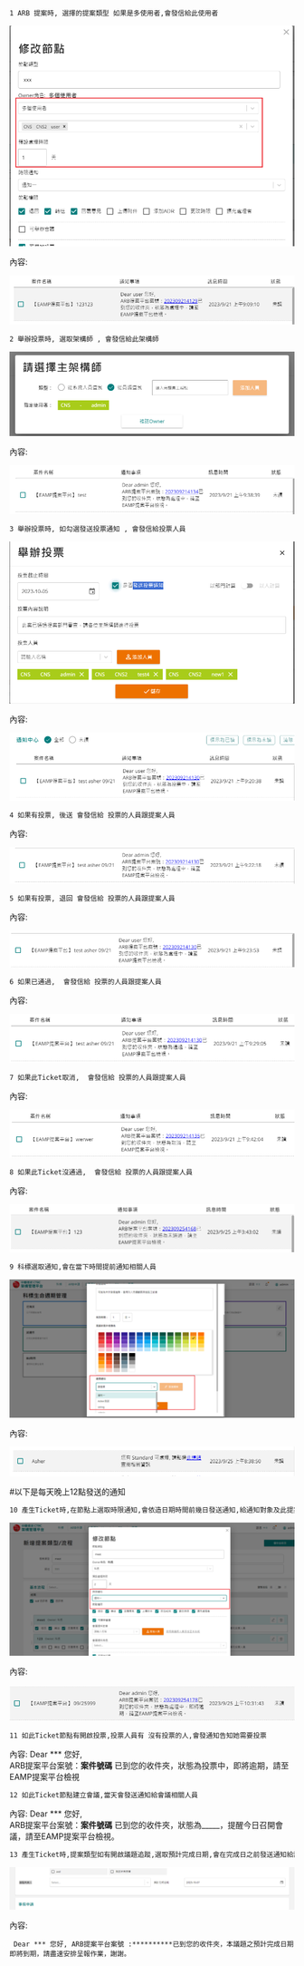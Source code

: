 ``` sh
1 ARB 提案時, 選擇的提案類型 如果是多使用者,會發信給此使用者
```

![](pic/Pasted%20image%2020230921171408.png)

內容:

![](pic/Pasted%20image%2020230921171535.png)

``` sh
2 舉辦投票時, 選取架構師 , 會發信給此架構師
```

![](pic/Pasted%20image%2020230921173831.png)

內容:

![](pic/Pasted%20image%2020230921173851.png)


``` sh
3 舉辦投票時, 如勾選發送投票通知 , 會發信給投票人員
```

![](pic/Pasted%20image%2020230921171846.png)

內容:

![](pic/Pasted%20image%2020230921172109.png)


``` sh
4 如果有投票, 後送 會發信給 投票的人員跟提案人員
```

內容:

![](pic/Pasted%20image%2020230921172329.png)


``` sh
5 如果有投票, 退回 會發信給 投票的人員跟提案人員
```

內容:

![](pic/Pasted%20image%2020230921172447.png)


``` sh
6 如果已通過,  會發信給 投票的人員跟提案人員
```


內容:

![](pic/Pasted%20image%2020230921172953.png)


``` sh
7 如果此Ticket取消,  會發信給 投票的人員跟提案人員
```

內容:

![](pic/Pasted%20image%2020230921174245.png)

``` sh
8 如果此Ticket沒通過,  會發信給 投票的人員跟提案人員
```

內容:

![](pic/Pasted%20image%2020230925114412.png)

``` sh
9 科標選取通知,會在當下時間提前通知相關人員 
```

![](pic/Pasted%20image%2020230926111249.png)

內容:

![](pic/Pasted%20image%2020230926111322.png)


#以下是每天晚上12點發送的通知

``` sh
10 產生Ticket時,在節點上選取時限通知,會依造日期時間前幾日發送通知,給通知對象及此提案人
```

![](pic/Pasted%20image%2020230926104228.png)

內容:

![](pic/Pasted%20image%2020230926104312.png)


``` sh
11 如此Ticket節點有開啟投票,投票人員有 沒有投票的人,會發通知告知她需要投票
```

內容:
Dear *** 您好,  
ARB提案平台案號：**案件號碼** 已到您的收件夾，狀態為投票中，即將逾期，請至EAMP提案平台檢視

``` sh
12 如此Ticket節點建立會議,當天會發送通知給會議相關人員
```

內容:
Dear *** 您好,  
ARB提案平台案號：**案件號碼** 已到您的收件夾，狀態為_____，提醒今日召開會議，請至EAMP提案平台檢視。

``` sh
13 產生Ticket時,提案類型如有開啟議題追蹤,選取預計完成日期,會在完成日之前發送通知給議題負責人
```

![](pic/Pasted%20image%2020230926110146.png)

內容:
```
 Dear *** 您好, ARB提案平台案號 :**********已到您的收件夾，本議題之預計完成日期即將到期，請盡速安排呈報作業，謝謝。
```
